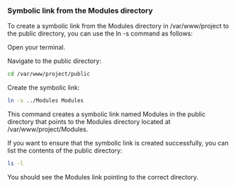### Symbolic link from the Modules directory

To create a symbolic link from the Modules directory in /var/www/project to the public directory, you can use the ln -s command as follows:

Open your terminal.

Navigate to the public directory:

```bash
cd /var/www/project/public
```

Create the symbolic link:

```bash
ln -s ../Modules Modules
```

This command creates a symbolic link named Modules in the public directory that points to the Modules directory located at /var/www/project/Modules.

If you want to ensure that the symbolic link is created successfully, you can list the contents of the public directory:

```bash
ls -l
```

You should see the Modules link pointing to the correct directory.
